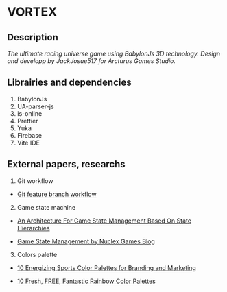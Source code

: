 # VORTEX

## Description

_The ultimate racing universe game using BabylonJs 3D technology. Design and developp by JackJosue517 for Arcturus Games Studio._

## Librairies and dependencies

1. BabylonJs
2. UA-parser-js
3. is-online
4. Prettier
5. Yuka
6. Firebase
7. Vite IDE

## External papers, researchs

1. Git workflow

- [Git feature branch workflow](https://www.atlassian.com/git/tutorials/comparing-workflows/feature-branch-workflow)

2. Game state machine

- [An Architecture For Game State Management Based On State
  Hierarchies](https://www.cin.ufpe.br/~sbgames/proceedings/files/An%20Architecture%20for%20Game%20State%20Management%20based%20on%20State%20Hierarchies.pdf)

- [Game State Management by Nuclex Games Blog](http://blog.nuclex-games.com/tutorials/cxx/game-state-management/)

3. Colors palette

- [10 Energizing Sports Color Palettes for Branding and Marketing](https://shutterstock.com/blog/sports-color-palettes-branding-marketing)

- [10 Fresh, FREE, Fantastic Rainbow Color Palettes](https://www.shutterstock.com/blog/rainbow-color-palettes)
